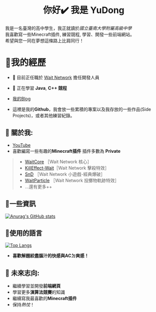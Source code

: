 <h1 align="center">你好✔️ 我是 YuDong</h1>

我是一名臺灣的高中學生，我正就讀於*國立臺南大學附屬高級中學*  
我喜歡寫一些Minecraft插件, 練習競程, 學習、開發一些前端網站。  
希望與您一同在夢想這條路上比肩同行！  

# 🍕我的經歷

* 🔭 目前正任職於 [Wait Network](https://discord.gg/RNJQFYbjVp) 擔任開發人員

* 🌱 正在學習 **Java**, **C++ 競程** 

*  [我的Blog](https://yudong-0222.github.io)  

* 這裡是我的**Github**，我會放一些累積的專案以及我存放的一些作品(Side Projects)，或者其他練習紀錄。  

## 🌭 關於我:  
+ [YouTube](https://www.youtube.com)
+ 喜歡編寫一些有趣的**Minecraft插件** 插件多數為 **Private**    
> - [WaitCore](https://github.com/yudong-0222/waitcore) ［Wait Network 核心］  
> - [KillEffect-Wait](https://github.com/yudong-0222/killeffect-wait)［Wait Network 擊殺特效］  
> - [SnD](https://github.com/yudong-0222/SnD) ［Wait Network 小遊戲-經典爆破］    
> - [WaitParticle](https://github.com/yudong-0222/waitparticle) ［Wait Network 投擲物軌跡特效］    
> - ...還有更多++ 

## 🧀一些資訊

[![Anurag's GitHub stats](https://github-readme-stats.vercel.app/api?username=GoodestEnglish&count_private=true&show_icons=true&theme=dracula)](https://github.com/anuraghazra/github-readme-stats)

## 🍜使用的語言 
[![Top Langs](https://github-readme-stats.vercel.app/api/top-langs/?username=YuDong-0222&theme=dracula)](https://github.com/anuraghazra/github-readme-stats)



+ **喜歡解題絞盡腦汁的快感與ACㄉ爽感！**

## 🍟 未來志向:
- 繼續學習並開發**前端網頁**
- 學習更多**演算法競賽**的知識
- 繼續寫我最喜歡的**Minecraft插件**
- 保持*熱忱*！
